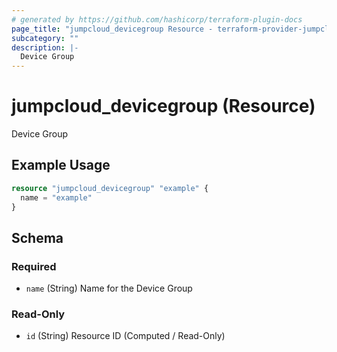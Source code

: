 ```yaml
---
# generated by https://github.com/hashicorp/terraform-plugin-docs
page_title: "jumpcloud_devicegroup Resource - terraform-provider-jumpcloud"
subcategory: ""
description: |-
  Device Group
---
```


# jumpcloud_devicegroup (Resource)

Device Group

## Example Usage

```terraform
resource "jumpcloud_devicegroup" "example" {
  name = "example"
}
```

<!-- schema generated by tfplugindocs -->
## Schema

### Required

- `name` (String) Name for the Device Group

### Read-Only

- `id` (String) Resource ID (Computed / Read-Only)


